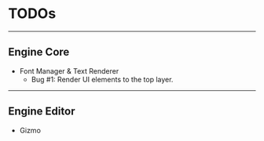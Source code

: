 # TODOs

---

## Engine Core
- Font Manager & Text Renderer
    - Bug #1: Render UI elements to the top layer.

---

## Engine Editor
- Gizmo
